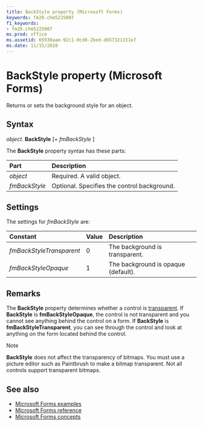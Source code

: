 ```yaml
---
title: BackStyle property (Microsoft Forms)
keywords: fm20.chm5225007
f1_keywords:
- fm20.chm5225007
ms.prod: office
ms.assetid: 65930aae-92c1-0cd8-2bed-d657321151e7
ms.date: 11/15/2018
---
```



# BackStyle property (Microsoft Forms)

Returns or sets the background style for an object.

## Syntax

_object_. **BackStyle** [= _fmBackStyle_ ]

The **BackStyle** property syntax has these parts:

|Part|Description|
|:-----|:-----|
| _object_|Required. A valid object.|
| _fmBackStyle_|Optional. Specifies the control background.|

## Settings

The settings for _fmBackStyle_ are:

|Constant|Value|Description|
|:-----|:-----|:-----|
| _fmBackStyleTransparent_|0|The background is transparent.|
| _fmBackStyleOpaque_|1|The background is opaque (default).|

## Remarks

The **BackStyle** property determines whether a control is [transparent](../../Glossary/glossary-vba.md#transparent). If **BackStyle** is **fmBackStyleOpaque**, the control is not transparent and you cannot see anything behind the control on a form. If **BackStyle** is **fmBackStyleTransparent**, you can see through the control and look at anything on the form located behind the control.

> [!NOTE] 
> **BackStyle** does not affect the transparency of bitmaps. You must use a picture editor such as Paintbrush to make a bitmap transparent. Not all controls support transparent bitmaps.

## See also

- [Microsoft Forms examples](examples-microsoft-forms.md)
- [Microsoft Forms reference](reference-microsoft-forms.md)
- [Microsoft Forms concepts](concepts-microsoft-forms.md)
